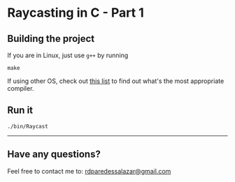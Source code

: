# Raycasting in C - Part 1

## Building the project

If you are in Linux, just use `g++` by running

```
make
```

If using other OS, check out [this list](http://www.stroustrup.com/compilers.html) to find out what's the most appropriate compiler.

## Run it

```
./bin/Raycast
```

---

## Have any questions?

Feel free to contact me to: rdparedessalazar@gmail.com